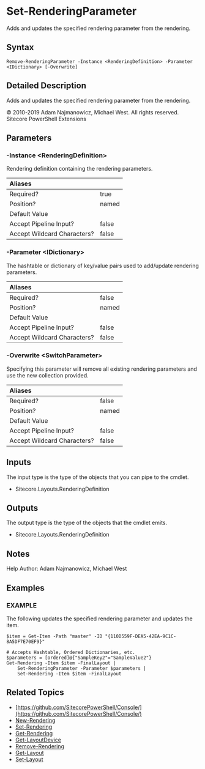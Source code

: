 # Set-RenderingParameter

Adds and updates the specified rendering parameter from the rendering.

## Syntax

```text
Remove-RenderingParameter -Instance <RenderingDefinition> -Parameter <IDictionary> [-Overwrite]
```

## Detailed Description

Adds and updates the specified rendering parameter from the rendering.

© 2010-2019 Adam Najmanowicz, Michael West. All rights reserved. Sitecore PowerShell Extensions

## Parameters

### -Instance  &lt;RenderingDefinition&gt;

Rendering definition containing the rendering parameters.

| Aliases |  |
| :--- | :--- |
| Required? | true |
| Position? | named |
| Default Value |  |
| Accept Pipeline Input? | false |
| Accept Wildcard Characters? | false |

### -Parameter  &lt;IDictionary&gt;

The hashtable or dictionary of key/value pairs used to add/update rendering parameters.

| Aliases |  |
| :--- | :--- |
| Required? | false |
| Position? | named |
| Default Value |  |
| Accept Pipeline Input? | false |
| Accept Wildcard Characters? | false |

### -Overwrite  &lt;SwitchParameter&gt;

Specifying this parameter will remove all existing rendering parameters and use the new collection provided.

| Aliases |  |
| :--- | :--- |
| Required? | false |
| Position? | named |
| Default Value |  |
| Accept Pipeline Input? | false |
| Accept Wildcard Characters? | false |

## Inputs

The input type is the type of the objects that you can pipe to the cmdlet.

* Sitecore.Layouts.RenderingDefinition

## Outputs

The output type is the type of the objects that the cmdlet emits.

* Sitecore.Layouts.RenderingDefinition

## Notes

Help Author: Adam Najmanowicz, Michael West

## Examples

### EXAMPLE

The following updates the specified rendering parameter and updates the item.

```text
$item = Get-Item -Path "master" -ID "{110D559F-DEA5-42EA-9C1C-8A5DF7E70EF9}"

# Accepts Hashtable, Ordered Dictionaries, etc.
$parameters = [ordered]@{"SampleKey2"="SampleValue2"}
Get-Rendering -Item $item -FinalLayout |
    Set-RenderingParameter -Parameter $parameters | 
    Set-Rendering -Item $item -FinalLayout
```

## Related Topics

* [https://github.com/SitecorePowerShell/Console/](https://github.com/SitecorePowerShell/Console/) 
* [New-Rendering](new-rendering.md)
* [Set-Rendering](set-rendering.md)
* [Get-Rendering](get-rendering.md)
* [Get-LayoutDevice](get-layoutdevice.md)
* [Remove-Rendering](remove-rendering.md)
* [Get-Layout](get-layout.md)
* [Set-Layout](set-layout.md)

